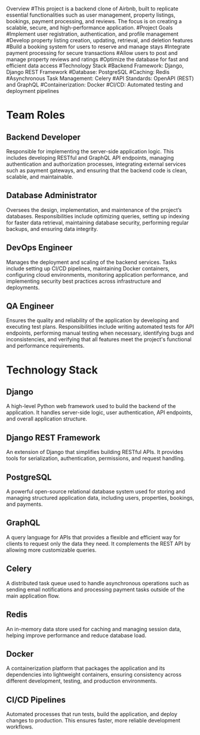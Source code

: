 Overview
#This project is a backend clone of Airbnb, built to replicate essential functionalities such as user management, property listings, bookings, payment processing, and reviews. The focus is on creating a scalable, secure, and high-performance application.
#Project Goals
#Implement user registration, authentication, and profile management
#Develop property listing creation, updating, retrieval, and deletion features
#Build a booking system for users to reserve and manage stays
#Integrate payment processing for secure transactions
#Allow users to post and manage property reviews and ratings
#Optimize the database for fast and efficient data access
#Technology Stack
#Backend Framework: Django, Django REST Framework
#Database: PostgreSQL
#Caching: Redis
#Asynchronous Task Management: Celery
#API Standards: OpenAPI (REST) and GraphQL
#Containerization: Docker
#CI/CD: Automated testing and deployment pipelines

# Team Roles

## Backend Developer
Responsible for implementing the server-side application logic. This includes developing RESTful and GraphQL API endpoints, managing authentication and authorization processes, integrating external services such as payment gateways, and ensuring that the backend code is clean, scalable, and maintainable.

## Database Administrator
Oversees the design, implementation, and maintenance of the project’s databases. Responsibilities include optimizing queries, setting up indexing for faster data retrieval, maintaining database security, performing regular backups, and ensuring data integrity.

## DevOps Engineer
Manages the deployment and scaling of the backend services. Tasks include setting up CI/CD pipelines, maintaining Docker containers, configuring cloud environments, monitoring application performance, and implementing security best practices across infrastructure and deployments.

## QA Engineer
Ensures the quality and reliability of the application by developing and executing test plans. Responsibilities include writing automated tests for API endpoints, performing manual testing when necessary, identifying bugs and inconsistencies, and verifying that all features meet the project's functional and performance requirements.

# Technology Stack

## Django
A high-level Python web framework used to build the backend of the application. It handles server-side logic, user authentication, API endpoints, and overall application structure.

## Django REST Framework
An extension of Django that simplifies building RESTful APIs. It provides tools for serialization, authentication, permissions, and request handling.

## PostgreSQL
A powerful open-source relational database system used for storing and managing structured application data, including users, properties, bookings, and payments.

## GraphQL
A query language for APIs that provides a flexible and efficient way for clients to request only the data they need. It complements the REST API by allowing more customizable queries.

## Celery
A distributed task queue used to handle asynchronous operations such as sending email notifications and processing payment tasks outside of the main application flow.

## Redis
An in-memory data store used for caching and managing session data, helping improve performance and reduce database load.

## Docker
A containerization platform that packages the application and its dependencies into lightweight containers, ensuring consistency across different development, testing, and production environments.

## CI/CD Pipelines
Automated processes that run tests, build the application, and deploy changes to production. This ensures faster, more reliable development workflows.

